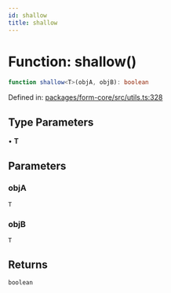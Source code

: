```yaml
---
id: shallow
title: shallow
---
```


# Function: shallow()

```ts
function shallow<T>(objA, objB): boolean
```

Defined in: [packages/form-core/src/utils.ts:328](https://github.com/TanStack/form/blob/main/packages/form-core/src/utils.ts#L328)

## Type Parameters

• **T**

## Parameters

### objA

`T`

### objB

`T`

## Returns

`boolean`
